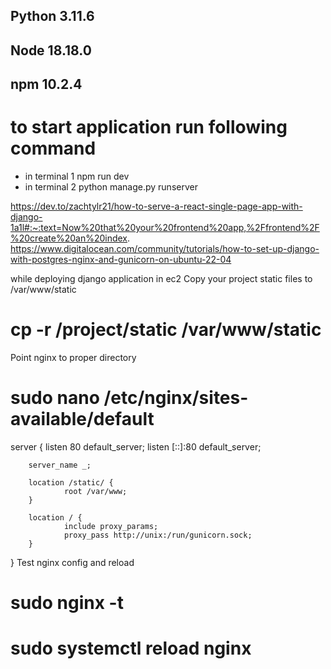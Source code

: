 ## Python 3.11.6

## Node 18.18.0

## npm 10.2.4


# to start application run following command

- in terminal 1 npm run dev
- in terminal 2 python manage.py runserver



https://dev.to/zachtylr21/how-to-serve-a-react-single-page-app-with-django-1a1l#:~:text=Now%20that%20your%20frontend%20app,%2Ffrontend%2F%20create%20an%20index.
https://www.digitalocean.com/community/tutorials/how-to-set-up-django-with-postgres-nginx-and-gunicorn-on-ubuntu-22-04


while deploying django application in ec2
Copy your project static files to /var/www/static

# cp -r /project/static /var/www/static
Point nginx to proper directory

# sudo nano /etc/nginx/sites-available/default

server {
        listen 80 default_server;
        listen [::]:80 default_server;

        server_name _;

        location /static/ {
                root /var/www;
        }

        location / {
                include proxy_params;
                proxy_pass http://unix:/run/gunicorn.sock;
        }

}
Test nginx config and reload

# sudo nginx -t
# sudo systemctl reload nginx